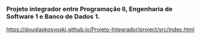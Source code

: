 ### Projeto integrador entre Programação II, Engenharia de Software 1 e Banco de Dados 1.
https://douglaskosvoski.github.io/Projeto-Integrador/project/src/index.html
